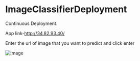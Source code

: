 # ImageClassifierDeployment

Continuous Deployment.

App link-http://34.82.93.40/

Enter the url of image that you want to predict and click enter


![image](https://user-images.githubusercontent.com/64595758/129447208-d7923cea-edaa-40df-b6e0-e6f7725736fd.png)

